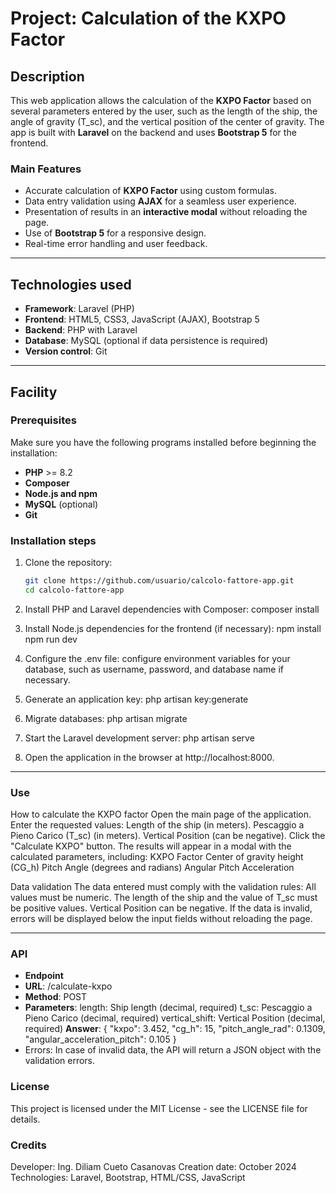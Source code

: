 # Project: Calculation of the KXPO Factor

## Description

This web application allows the calculation of the **KXPO Factor** based on several parameters entered by the user, such as the length of the ship, the angle of gravity (T_sc), and the vertical position of the center of gravity. The app is built with **Laravel** on the backend and uses **Bootstrap 5** for the frontend.

### Main Features

- Accurate calculation of **KXPO Factor** using custom formulas.
- Data entry validation using **AJAX** for a seamless user experience.
- Presentation of results in an **interactive modal** without reloading the page.
- Use of **Bootstrap 5** for a responsive design.
- Real-time error handling and user feedback.

---

## Technologies used

- **Framework**: Laravel (PHP)
- **Frontend**: HTML5, CSS3, JavaScript (AJAX), Bootstrap 5
- **Backend**: PHP with Laravel
- **Database**: MySQL (optional if data persistence is required)
- **Version control**: Git

---

## Facility

### Prerequisites

Make sure you have the following programs installed before beginning the installation:

- **PHP** >= 8.2
- **Composer**
- **Node.js and npm**
- **MySQL** (optional)
- **Git**

### Installation steps

1. Clone the repository:

   ```bash
   git clone https://github.com/usuario/calcolo-fattore-app.git
   cd calcolo-fattore-app
   
2. Install PHP and Laravel dependencies with Composer:
   composer install

3. Install Node.js dependencies for the frontend (if necessary):
   npm install
   npm run dev

4. Configure the .env file:
   configure environment variables for your database, such as username, password, and database name if necessary.

5. Generate an application key:
   php artisan key:generate

6. Migrate databases:
   php artisan migrate

7. Start the Laravel development server:
  php artisan serve

8. Open the application in the browser at http://localhost:8000.

---

### Use
How to calculate the KXPO factor
Open the main page of the application.
Enter the requested values:
Length of the ship (in meters).
Pescaggio a Pieno Carico (T_sc) (in meters).
Vertical Position (can be negative).
Click the "Calculate KXPO" button.
The results will appear in a modal with the calculated parameters, including:
KXPO Factor
Center of gravity height (CG_h)
Pitch Angle (degrees and radians)
Angular Pitch Acceleration

Data validation
The data entered must comply with the validation rules:
All values ​​must be numeric.
The length of the ship and the value of T_sc must be positive values.
Vertical Position can be negative.
If the data is invalid, errors will be displayed below the input fields without reloading the page.

---

### API
- **Endpoint**
- **URL**: /calculate-kxpo
- **Method**: POST
- **Parameters**:
  length: Ship length (decimal, required)
  t_sc: Pescaggio a Pieno Carico (decimal, required)
  vertical_shift: Vertical Position (decimal, required)
  **Answer**:
 {
  "kxpo": 3.452,
  "cg_h": 15,
  "pitch_angle_rad": 0.1309,
  "angular_acceleration_pitch": 0.105
 }
- Errors: In case of invalid data, the API will return a JSON object with the validation errors.

### License
This project is licensed under the MIT License - see the LICENSE file for details.

### Credits
Developer: Ing. Diliam Cueto Casanovas
Creation date: October 2024
Technologies: Laravel, Bootstrap, HTML/CSS, JavaScript


